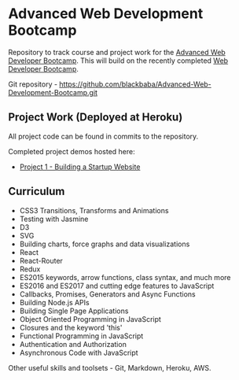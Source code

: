 # Advanced Web Development Bootcamp
Repository to track course and project work for the [Advanced Web Developer Bootcamp](https://www.udemy.com/the-advanced-web-developer-bootcamp/). This will build on the recently completed [Web Developer Bootcamp](https://www.udemy.com/the-web-developer-bootcamp/).

Git repository - https://github.com/blackbaba/Advanced-Web-Development-Bootcamp.git

## Project Work (Deployed at Heroku) 
All project code can be found in commits to the repository. 

Completed project demos hosted here:
- [Project 1 - Building a Startup Website](https://codepen.io/blackbaba/pen/YzKEorp)

## Curriculum
- CSS3 Transitions, Transforms and Animations
- Testing with Jasmine
- D3
- SVG
- Building charts, force graphs and data visualizations
- React
- React-Router
- Redux
- ES2015 keywords, arrow functions, class syntax, and much more
- ES2016 and ES2017 and cutting edge features to JavaScript
- Callbacks, Promises, Generators and Async Functions
- Building Node.js APIs
- Building Single Page Applications
- Object Oriented Programming in JavaScript
- Closures and the keyword 'this'
- Functional Programming in JavaScript
- Authentication and Authorization
- Asynchronous Code with JavaScript

Other useful skills and toolsets - Git, Markdown, Heroku, AWS.

